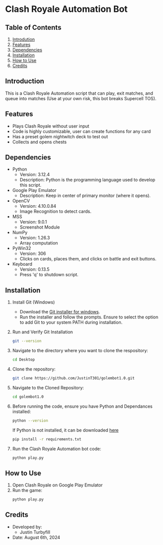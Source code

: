 # Clash Royale Automation Bot

## Table of Contents
1. [Introdution](#introduction)
2. [Features](#features)
3. [Dependencies](#dependencies)
4. [Installation](#installation)
5. [How to Use](#how-to-use)
6. [Credits](#credits)

## Introduction
This is a Clash Royale Automation script that can play, exit matches, and queue into matches (Use at your own risk, this bot breaks Supercell TOS).

## Features
- Plays Clash Royale without user input
- Code is highly customizable, user can create functions for any card
- Has a preset golem nightwitch deck to test out
- Collects and opens chests

## Dependencies
* Python
   * Version: 3.12.4
   * Description: Python is the programming language used to develop this script.
* Google Play Emulator
   * Description: Keep in center of primary monitor (where it opens). 
* OpenCV
   * Version: 4.10.0.84
   * Image Recognition to detect cards.
* MSS
   * Version: 9.0.1
   * Screenshot Module
* NumPy
   * Version: 1.26.3
   * Array computation
* PyWin32
   * Version: 306
   * Clicks on cards, places them, and clicks on battle and exit buttons.
* Keyboard
   * Version: 0.13.5
   * Press 'q' to shutdown script.

## Installation
1. Install Git (Windows)
   * Download the [Git installer for windows](https://gitforwindows.org/).
   * Run the installer and follow the prompts. Ensure to select the option to add Git to your system PATH during installation.
2. Run and Verify Git Installation
   ```sh
   git --version
   ```
3. Navigate to the directory where you want to clone the respository:
   ```sh
   cd Desktop
   ```
4. Clone the repository:
   ```sh
   git clone https://github.com/JustinT301/golembot1.0.git
   ```
5. Navigate to the Cloned Repository:
   ```sh
   cd golembot1.0
   ```
6. Before running the code, ensure you have Python and Dependances installed:
   ```sh
   python --version
   ```
   If Python is not installed, it can be downloaded [here](https://www.python.org/downloads/release/python-3124/)
   ```sh
   pip install -r requirements.txt
   ```

7. Run the Clash Royale Automation bot code:
   ```sh
   python play.py
   ```
## How to Use
1. Open Clash Royale on Google Play Emulator
2. Run the game:
   ```sh
   python play.py
   ```

## Credits
* Developed by:
   * Justin Turbyfill
* Date: August 6th, 2024
